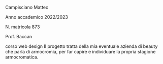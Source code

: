 Campisciano Matteo

Anno accademico 2022/2023

N. matricola 873

Prof. Baccan

corso web design
Il progetto tratta della mia eventuale azienda di beauty che parla di armocromia, per far capire e individuare la propria stagione armocromatica.

